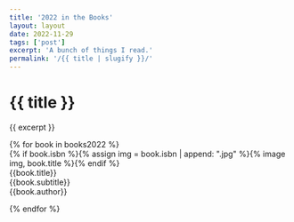 ```yaml
---
title: '2022 in the Books'
layout: layout
date: 2022-11-29
tags: ['post']
excerpt: 'A bunch of things I read.'
permalink: '/{{ title | slugify }}/'
---
```


<hgroup>
	<h1>{{ title }}</h1>
	<p>{{ excerpt }}</p>
</hgroup>


<div class="ui divided items">
{% for book in books2022 %}

<div class="item">
		<div class="image">{% if book.isbn %}{% assign img = book.isbn | append: ".jpg" %}{% image img, book.title %}{% endif %}</div>
		<div class="content">
			<div class="header">{{book.title}}</div>
			<div class="meta i">{{book.subtitle}}</div>
			<div class="meta pt2">{{book.author}}</div>
		</div>
</div>

{% endfor %}
</div>
